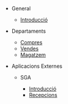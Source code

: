 - General

  - [Introducció](README.md)
  
- Departaments

  - [Compres](Compres.md)
  - [Vendes](Vendes.md)
  - [Magatzem](Magatzem.md)

- Aplicacions Externes

  - SGA

    - [Introducció](Introduccio.md)
    - [Recepcions](Recepcions.md)
